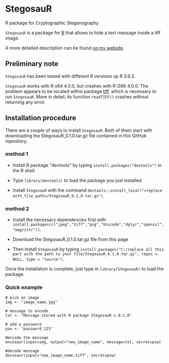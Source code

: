 # StegosauR
R package for Cryptographic Steganography

```StegosauR``` is a package for [R](https://cran.r-project.org/) that allows to hide a text message inside a tiff image.

A more detailed description can be found [on my website](https://www.zanon.xyz/cryptographic_steganography_StegosauR_intro.html).

## Preliminary note
```StegosauR``` has been tested with different R versions up R 3.6.3.

```StegosauR``` works with R x64 4.0.0, but crashes with R i386 4.0.0. The problem appears to be located within package [tiff](https://cran.r-project.org/web/packages/tiff/index.html), which is necessary to run ```StegosauR```. More in detail, its function ```readTIFF()``` crashes without returning any error.   

## Installation procedure

There are a couple of ways to install ```StegosauR```. Both of them start with downloading the StegosauR_0.1.0.tar.gz file contained in this GitHub repository.

### method 1
  * Install R package "devtools" by typing ```install.packages("devtools")``` in the R shell. 
  
  * Type ```library(devtools)``` to load the package you just installed.
  
  * Install ```StegosauR``` with the command ```devtools::install_local("<replace with_file_path>/StegosauR_0.1.0.tar.gz")```.


### method 2
  * Install the necessary dependencies first with ```install.packages(c("jpeg","tiff","png","Unicode","dplyr","openssl","magrittr"))```.
  
  * Download the StegosauR_0.1.0.tar.gz file from this page
  
  * Then install ```StegosauR``` by typing ```install.packages("C:/replace all this part with the path to your file/StegosauR_0.1.0.tar.gz", repos = NULL, type = "source")```.



Once the installation is complete, just type in ```library(StegosauR)``` to load the package.


### Quick example

``` {r}
# pick an image
img <- "image_name.jpg"

# message to encode
txt <- "Message stored with R package StegosauR v.0.1.0"

# add a password
psw <- "password_123"

#encode the message
encosaur(input=img, output="new_image_name", message=txt, secret=psw)

#decode message
decosaur(input="new_image_name.tiff", secret=psw)

```
